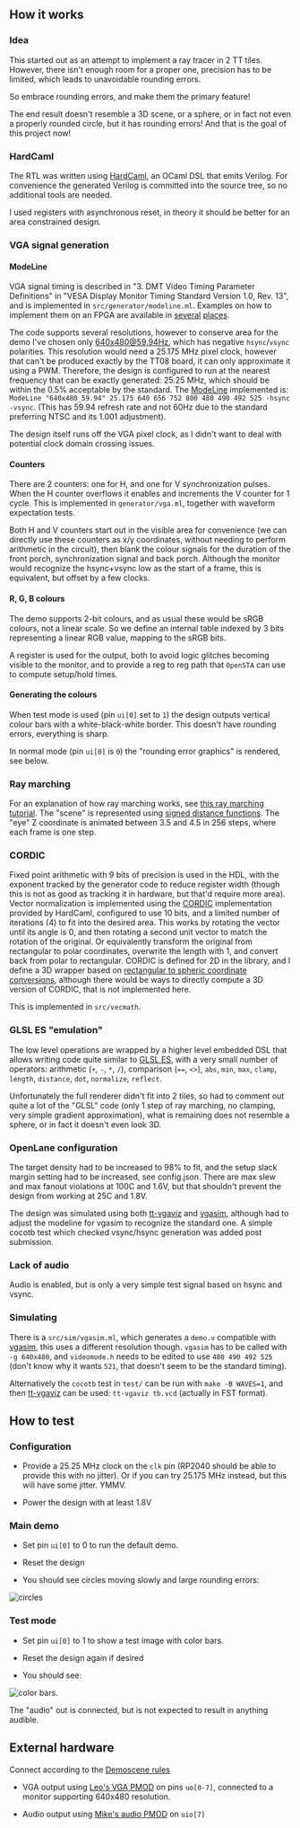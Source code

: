 <!---

This file is used to generate your project datasheet. Please fill in the information below and delete any unused
sections.

You can also include images in this folder and reference them in the markdown. Each image must be less than
512 kb in size, and the combined size of all images must be less than 1 MB.
-->

## How it works

### Idea

This started out as an attempt to implement a ray tracer in 2 TT tiles.
However, there isn't enough room for a proper one, precision has to be limited,
which leads to unavoidable rounding errors.

So embrace rounding errors, and make them the primary feature!

The end result doesn't resemble a 3D scene, or a sphere, or in fact not even a properly rounded circle, but it has rounding errors! And that is the goal of this project now!

### HardCaml

The RTL was written using [HardCaml](https://github.com/janestreet/hardcaml), an OCaml DSL that emits Verilog.
For convenience the generated Verilog is committed into the source tree, so no additional tools are needed.

I used registers with asynchronous reset, in theory it should be better for an area constrained design.

### VGA signal generation

#### ModeLine

VGA signal timing is described in "3. DMT Video Timing Parameter Definitions" in "VESA Display Monitor Timing Standard Version 1.0, Rev. 13", and is implemented in `src/generator/modeline.ml`.
Examples on how to implement them on an FPGA are available in [several](https://digilent.com/reference/learn/programmable-logic/tutorials/vga-display-congroller/start) [places](https://zipcpu.com/blog/2018/11/29/llvga.html).

The code supports several resolutions, however to conserve area for the demo I've chosen only [640x480@59.94Hz](http://www.tinyvga.com/vga-timing/640x480@60Hz), which has negative `hsync`/`vsync` polarities.
This resolution would need a 25.175 MHz pixel clock, however that can't be produced exactly by the TT08 board, it can only approximate it using a PWM. Therefore, the design is configured to run at the nearest frequency that can be exactly generated: 25.25 MHz, which should be within the 0.5% acceptable by the standard.
The [ModeLine](https://en.wikipedia.org/wiki/XFree86_Modeline) implemented is:
`ModeLine "640x480_59.94" 25.175 640 656 752 800 480 490 492 525 -hsync -vsync`.
(This has 59.94 refresh rate and not 60Hz due to the standard preferring NTSC and its 1.001 adjustment).

The design itself runs off the VGA pixel clock, as I didn't want to deal with potential clock domain crossing issues.

#### Counters

There are 2 counters: one for H, and one for V synchronization pulses. When the H counter overflows it enables and increments the V counter for 1 cycle. This is implemented in `generator/vga.ml`, together with waveform expectation tests.

Both H and V counters start out in the visible area for convenience (we can directly use these counters as x/y coordinates, without needing to perform arithmetic in the circuit), then blank the colour signals for the duration of the front porch, synchronization signal and back porch.
Although the monitor would recognize the hsync+vsync low as the start of a frame, this is equivalent, but offset by a few clocks.

#### R, G, B colours

The demo supports 2-bit colours, and as usual these would be sRGB colours, not a linear scale.
So we define an internal table indexed by 3 bits representing a linear RGB value, mapping to the sRGB bits.

A register is used for the output, both to avoid logic glitches becoming visible to the monitor, and to provide a reg to reg path that `OpenSTA` can use to compute setup/hold times.

#### Generating the colours

When test mode is used (pin `ui[0]` set to `1`) the design outputs vertical colour bars with a white-black-white border. This doesn't have rounding errors, everything is sharp.

In normal mode (pin `ui[0]` is `0`) the "rounding error graphics" is rendered, see below.

### Ray marching

For an explanation of how ray marching works, see [this ray marching tutorial](https://jamie-wong.com/2016/07/15/ray-marching-signed-distance-functions/).
The "scene" is represented using [signed distance functions](https://iquilezles.org/articles/distfunctions/).
The "eye" Z coordinate is animated between 3.5 and 4.5 in 256 steps, where each frame is one step.

### CORDIC

Fixed point arithmetic with 9 bits of precision is used in the HDL, with the exponent tracked by the generator code to reduce register width (though this is not as good as tracking it in hardware, but that'd require more area).
Vector normalization is implemented using the [CORDIC](https://eclipse.umbc.edu/robucci/cmpeRSD/Lectures/Lecture20__CORDIC/) implementation provided by HardCaml, configured to use 10 bits, and a limited number of iterations (4) to fit into the desired area.
This works by rotating the vector until its angle is 0, and then rotating a second unit vector to match the rotation of the original. Or equivalently transform the original from rectangular to polar coordinates, overwrite the length with 1, and convert back from polar to rectangular.
CORDIC is defined for 2D in the library, and I define a 3D wrapper based on [rectangular to spheric coordinate conversions](https://www.ti.com/document-viewer/lit/html/SLYA069), although there would be ways to directly compute a 3D version of CORDIC, that is not implemented here.

This is implemented in `src/vecmath`.

### GLSL ES "emulation"

The low level operations are wrapped by a higher level embedded DSL that allows writing code quite similar to [GLSL ES](https://registry.khronos.org/OpenGL/specs/es/3.2/GLSL_ES_Specification_3.20.html#built-in-functions), with a very small number of operators: arithmetic (`+`, `-`, `*`, `/`), comparison (`==`, `<>`), `abs`, `min`, `max`, `clamp`, `length`, `distance`, `dot`, `normalize`, `reflect`.

Unfortunately the full renderer didn't fit into 2 tiles, so had to comment out quite a lot of the "GLSL" code (only 1 step of ray marching, no clamping, very simple gradient approximation), what is remaining does not resemble a sphere, or in fact it doesn't even look 3D.

### OpenLane configuration

The target density had to be increased to 98% to fit, and the setup slack margin setting had to be increased, see config.json.
There are max slew and max fanout violations at 100C and 1.6V, but that shouldn't prevent the design from working at 25C and 1.8V.

The design was simulated using both [tt-vgaviz](https://github.com/sylefeb/tt-vgaviz) and [vgasim](https://github.com/ZipCPU/vgasim), although had to adjust the modeline for vgasim to recognize the standard one.
A simple cocotb test which checked vsync/hsync generation was added post submission.

### Lack of audio

Audio is enabled, but is only a very simple test signal based on hsync and vsync.

### Simulating

There is a `src/sim/vgasim.ml`, which generates a `demo.v` compatible with [vgasim](https://github.com/ZipCPU/vgasim.git), this uses a different resolution though.
`vgasim` has to be called with `-g 640x480`, and `videomode.h` needs to be edited to use `480 490 492 525` (don't know why it wants `521`, that doesn't seem to be the standard timing).

Alternatively the `cocotb` test in `test/` can be run with `make -B WAVES=1`, and then [tt-vgaviz](https://github.com/sylefeb/tt-vgaviz.git) can be used: `tt-vgaviz tb.vcd` (actually in FST format).

## How to test

### Configuration
* Provide a 25.25 MHz clock on the `clk` pin (RP2040 should be able to provide this with no jitter).
Or if you can try 25.175 MHz instead, but this will have some jitter. YMMV.

* Power the design with at least 1.8V

### Main demo

* Set pin `ui[0]` to 0 to run the default demo.

* Reset the design

* You should see circles moving slowly and large rounding errors:

![circles](vga.png "Main image")

### Test mode

* Set pin `ui[0]` to 1 to show a test image with color bars.

* Reset the design again if desired

* You should see:

![color bars](test.png "Color bars test image").

The "audio" out is connected, but is not expected to result in anything audible.

## External hardware

Connect according to the [Demoscene rules](https://tinytapeout.com/competitions/demoscene/#what-are-the-rules)

* VGA output using [Leo's VGA PMOD](https://github.com/mole99/tiny-vga) on pins `uo[0-7]`, connected to a monitor supporting 640x480 resolution.

* Audio output using [Mike's audio PMOD](https://github.com/MichaelBell/tt-audio-pmod) on `uio[7]`

